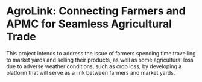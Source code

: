 # AgroLink: Connecting Farmers and APMC for Seamless Agricultural Trade
This project intends to address the issue of farmers spending time travelling to market yards and selling their products, as well as some agricultural loss due to adverse weather conditions, such as crop loss, by developing a platform that will serve as a link between farmers and market yards.
